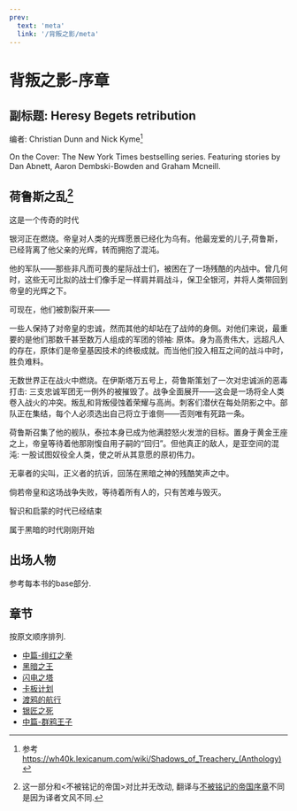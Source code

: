 ```yaml
---
prev:
  text: 'meta'
  link: '/背叛之影/meta'
---
```


# 背叛之影-序章

## 副标题: Heresy Begets retribution

编者: Christian Dunn and Nick Kyme[^1]

On the Cover: The New York Times bestselling series. Featuring stories by Dan Abnett, Aaron Dembski-Bowden and Graham Mcneill.

## 荷鲁斯之乱[^2]

这是一个传奇的时代

银河正在燃烧。帝皇对人类的光辉愿景已经化为乌有。他最宠爱的儿子,荷鲁斯，已经背离了他父亲的光辉，转而拥抱了混沌。

他的军队——那些非凡而可畏的星际战士们，被困在了一场残酷的内战中。曾几何时，这些无可比拟的战士们像手足一样肩并肩战斗，保卫全银河，并将人类带回到帝皇的光辉之下。

可现在，他们被割裂开来——

一些人保持了对帝皇的忠诚，然而其他的却站在了战帅的身侧。对他们来说，最重要的是他们那数千甚至数万人组成的军团的领袖: 原体。身为高贵伟大，远超凡人的存在，原体们是帝皇基因技术的终极成就。而当他们投入相互之间的战斗中时，胜负难料。

无数世界正在战火中燃烧。在伊斯塔万五号上，荷鲁斯策划了一次对忠诚派的恶毒打击: 三支忠诚军团无一例外的被摧毁了。战争全面展开——这会是一场将全人类卷入战火的冲突。叛乱和背叛侵蚀着荣耀与高尚。刺客们潜伏在每处阴影之中。部队正在集结，每个人必须选出自己将立于谁侧——否则唯有死路一条。

荷鲁斯召集了他的舰队，泰拉本身已成为他满腔怒火发泄的目标。置身于黄金王座之上，帝皇等待着他那刚愎自用子嗣的“回归”。但他真正的敌人，是亚空间的混沌: 一股试图奴役全人类，使之听从其意愿的原初伟力。

无辜者的尖叫，正义者的抗诉，回荡在黑暗之神的残酷笑声之中。

倘若帝皇和这场战争失败，等待着所有人的，只有苦难与毁灭。

智识和启蒙的时代已经结束

属于黑暗的时代刚刚开始

## 出场人物

参考每本书的base部分.

## 章节

按原文顺序排列.

+ [中篇-绯红之拳](/背叛之影/绯红之拳/meta)
+ [黑暗之王](/背叛之影/黑暗之王/meta)
+ [闪电之塔](/背叛之影/闪电之塔/meta)
+ [卡板计划](/背叛之影/卡板计划/meta)
+ [渡鸦的航行](/背叛之影/渡鸦的航行/meta)
+ [银匠之死](/背叛之影/银匠之死/meta)
+ [中篇-群鸦王子](/背叛之影/群鸦王子/meta)

[^1]: 参考<https://wh40k.lexicanum.com/wiki/Shadows_of_Treachery_(Anthology)>

[^2]: 这一部分和<不被铭记的帝国>对比并无改动, 翻译与[不被铭记的帝国序章](/不被铭记的帝国/base)不同是因为译者文风不同.
